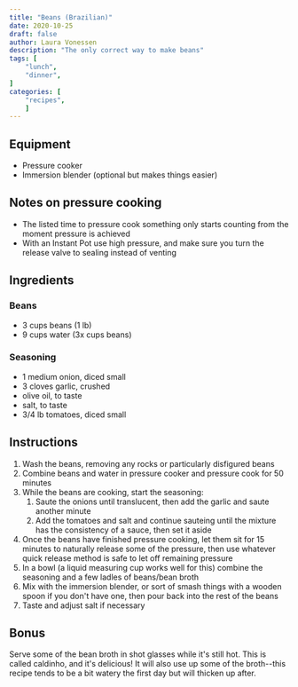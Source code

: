 ```yaml
---
title: "Beans (Brazilian)"
date: 2020-10-25
draft: false
author: Laura Vonessen
description: "The only correct way to make beans"
tags: [
    "lunch",
    "dinner",
]
categories: [
    "recipes",
    ]
---
```


## Equipment

* Pressure cooker
* Immersion blender (optional but makes things easier)

## Notes on pressure cooking
* The listed time to pressure cook something only starts counting from the moment pressure is achieved
* With an Instant Pot use high pressure, and make sure you turn the release valve to sealing instead of venting

## Ingredients

### Beans
* 3 cups beans (1 lb)
* 9 cups water (3x cups beans)

### Seasoning
* 1 medium onion, diced small
* 3 cloves garlic, crushed
* olive oil, to taste
* salt, to taste
* 3/4 lb tomatoes, diced small

## Instructions

1. Wash the beans, removing any rocks or particularly disfigured beans
2. Combine beans and water in pressure cooker and pressure cook for 50 minutes
3. While the beans are cooking, start the seasoning:
     1. Saute the onions until translucent, then add the garlic and saute another minute
     2. Add the tomatoes and salt and continue sauteing until the mixture has the consistency of a sauce, then set it aside
6. Once the beans have finished pressure cooking, let them sit for 15 minutes to naturally release some of the pressure, then use whatever quick release method is safe to let off remaining pressure
7. In a bowl (a liquid measuring cup works well for this) combine the seasoning and a few ladles of beans/bean broth
8. Mix with the immersion blender, or sort of smash things with a wooden spoon if you don't have one, then pour back into the rest of the beans
9. Taste and adjust salt if necessary

## Bonus
Serve some of the bean broth in shot glasses while it's still hot. This is called caldinho, and it's delicious! It will also use up some of the broth--this recipe tends to be a bit watery the first day but will thicken up after.
